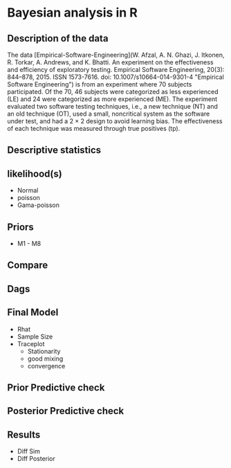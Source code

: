 # Bayesian analysis in R

 
## Description of the data
The data [Empirical-Software-Engineering](W. Afzal, A. N. Ghazi, J. Itkonen,
R. Torkar, A. Andrews, and K. Bhatti.
An experiment on the effectiveness
and efficiency of exploratory testing.
Empirical Software Engineering, 20(3):
844–878, 2015. ISSN 1573-7616. doi:
10.1007/s10664-014-9301-4 "Empirical Software Engineering") is from an experiment where 70 subjects participated. Of the 70, 46 subjects were categorized as less experienced (LE) and 24 were categorized as more experienced (ME). The experiment evaluated two software testing techniques, i.e., a new technique (NT) and an old technique (OT), used a small, noncritical system as the software under test, and had a 2 × 2 design to avoid learning bias. The effectiveness of each technique was measured through true positives (tp).

## Descriptive statistics
## likelihood(s)
- Normal
- poisson
- Gama-poisson
## Priors
- M1 - M8
## Compare
## Dags
## Final Model
- Rhat
- Sample Size
- Traceplot
  - Stationarity
  - good mixing
  - convergence
## Prior Predictive check
## Posterior Predictive check
## Results
- Diff Sim
- Diff Posterior
